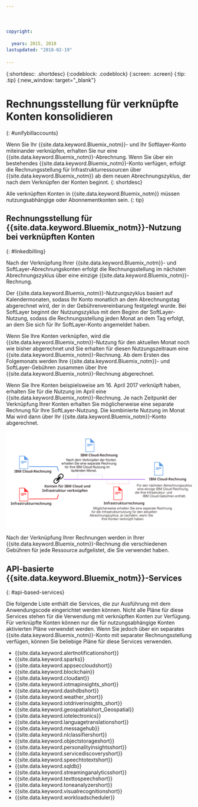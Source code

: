 ```yaml
---



copyright:

  years: 2015, 2018
lastupdated: "2018-02-19"

---
```


{:shortdesc: .shortdesc}
{:codeblock: .codeblock}
{:screen: .screen}
{:tip: .tip}
{:new_window: target="_blank"}

# Rechnungsstellung für verknüpfte Konten konsolidieren
{: #unifybillaccounts}

Wenn Sie Ihr {{site.data.keyword.Bluemix_notm}}- und Ihr Softlayer-Konto miteinander verknüpfen, erhalten Sie nur eine {{site.data.keyword.Bluemix_notm}}-Abrechnung. Wenn Sie über ein bestehendes {{site.data.keyword.Bluemix_notm}}-Konto verfügen, erfolgt die Rechnungsstellung für Infrastrukturressourcen über {{site.data.keyword.Bluemix_notm}} ab dem neuen Abrechnungszyklus, der nach dem Verknüpfen der Konten beginnt.
{: shortdesc}

Alle verknüpften Konten in {{site.data.keyword.Bluemix_notm}} müssen nutzungsabhängige oder Abonnementkonten sein.
{: tip}

## Rechnungsstellung für {{site.data.keyword.Bluemix_notm}}-Nutzung bei verknüpften Konten
{: #linkedbilling}

Nach der Verknüpfung Ihrer {{site.data.keyword.Bluemix_notm}}- und SoftLayer-Abrechnungskonten erfolgt die Rechnungsstellung im nächsten Abrechnungszyklus über eine einzige {{site.data.keyword.Bluemix_notm}}-Rechnung.

Der {{site.data.keyword.Bluemix_notm}}-Nutzungszyklus basiert auf Kalendermonaten, sodass Ihr Konto monatlich an dem Abrechnungstag abgerechnet wird, der in der Gebührenvereinbarung festgelegt wurde. Bei SoftLayer beginnt der Nutzungszyklus mit dem Beginn der SoftLayer-Nutzung, sodass die Rechnungsstellung jeden Monat an dem Tag erfolgt, an dem Sie sich für Ihr SoftLayer-Konto angemeldet haben.

Wenn Sie Ihre Konten verknüpfen, wird die {{site.data.keyword.Bluemix_notm}}-Nutzung für den aktuellen Monat noch wie bisher abgerechnet und Sie erhalten für diesen Nutzungszeitraum eine {{site.data.keyword.Bluemix_notm}}-Rechnung. Ab dem Ersten des Folgemonats werden Ihre {{site.data.keyword.Bluemix_notm}}- und SoftLayer-Gebühren zusammen über Ihre {{site.data.keyword.Bluemix_notm}}-Rechnung abgerechnet.

Wenn Sie Ihre Konten beispielsweise am 16. April 2017 verknüpft haben, erhalten Sie für die Nutzung im April eine {{site.data.keyword.Bluemix_notm}}-Rechnung. Je nach Zeitpunkt der Verknüpfung Ihrer Konten erhalten Sie möglicherweise eine separate Rechnung für Ihre SoftLayer-Nutzung. Die kombinierte Nutzung im Monat Mai wird dann über Ihr {{site.data.keyword.Bluemix_notm}}-Konto abgerechnet.

![Verknüpfung von IBM Cloud- und SoftLayer-Konten - Zusammenfassung](images/IBMCloudSoftLayerBill.svg)

Nach der Verknüpfung Ihrer Rechnungen werden in Ihrer {{site.data.keyword.Bluemix_notm}}-Rechnung die verschiedenen Gebühren für jede Ressource aufgelistet, die Sie verwendet haben.

## API-basierte {{site.data.keyword.Bluemix_notm}}-Services
{: #api-based-services}

Die folgende Liste enthält die Services, die zur Ausführung mit dem Anwendungscode eingerichtet werden können. Nicht alle Pläne für diese Services stehen für die Verwendung mit verknüpften Konten zur Verfügung. Für verknüpfte Konten können nur die für nutzungsabhängige Konten aktivierten Pläne verwendet werden. Wenn Sie jedoch über ein separates {{site.data.keyword.Bluemix_notm}}-Konto mit separater Rechnungsstellung verfügen, können Sie beliebige Pläne für diese Services verwenden.

* {{site.data.keyword.alertnotificationshort}}
* {{site.data.keyword.sparks}}
* {{site.data.keyword.appseccloudshort}}
* {{site.data.keyword.blockchain}}
* {{site.data.keyword.cloudant}}
* {{site.data.keyword.iotmapinsights_short}}
* {{site.data.keyword.dashdbshort}}
* {{site.data.keyword.weather_short}}
* {{site.data.keyword.iotdriverinsights_short}}
* {{site.data.keyword.geospatialshort_Geospatial}}
* {{site.data.keyword.iotelectronics}}
* {{site.data.keyword.languagetranslationshort}}
* {{site.data.keyword.messagehub}}
* {{site.data.keyword.nlclassifiershort}}
* {{site.data.keyword.objectstorageshort}}
* {{site.data.keyword.personalityinsightsshort}}
* {{site.data.keyword.servicediscoveryshort}}
* {{site.data.keyword.speechtotextshort}}
* {{site.data.keyword.sqldb}}
* {{site.data.keyword.streaminganalyticsshort}}
* {{site.data.keyword.texttospeechshort}}
* {{site.data.keyword.toneanalyzershort}}
* {{site.data.keyword.visualrecognitionshort}}
* {{site.data.keyword.workloadscheduler}}
